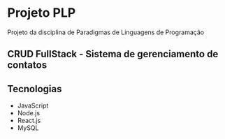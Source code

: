 # Projeto PLP 
Projeto da disciplina de Paradigmas de Linguagens de Programação

## CRUD FullStack - Sistema de gerenciamento de contatos

## Tecnologias
<ul>
    <li>JavaScript</li>
    <li>Node.js</li>
    <li>React.js</li>
    <li>MySQL</li>
</ul>
